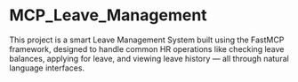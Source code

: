 # MCP_Leave_Management
This project is a smart Leave Management System built using the FastMCP framework, designed to handle common HR operations like checking leave balances, applying for leave, and viewing leave history — all through natural language interfaces.
